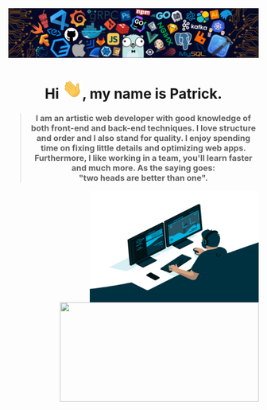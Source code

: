 <img src="languages-header.png" alt="languages-img">
<h1 align="center">Hi <img src="wave.gif" width="40px">, my name is Patrick.</h1>

> ### <p align="center">I am an artistic web developer with good knowledge of both front-end and back-end techniques. I love structure and order and I also stand for quality. I enjoy spending time on fixing little details and optimizing web apps. Furthermore, I like working in a team, you'll learn faster and much more. As the saying goes: <br>"two heads are better than one". 
  
<img align="right" src="code.gif" alt="code-gif-img" width="340" height="223">

<img width="400" height="200" align="right" src="https://github-readme-stats-defcon27.vercel.app/api/top-langs/?username=patrickmwila&langs_count=6&hide=handlebars,jupyter notebook,css theme=react&line_height=27&layout=compact" />